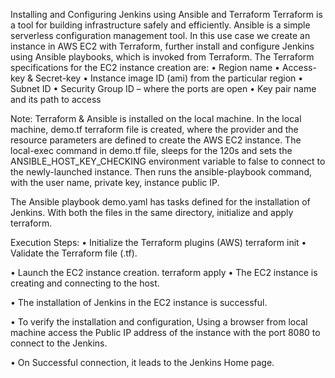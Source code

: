 Installing and Configuring Jenkins using Ansible and Terraform
Terraform is a tool for building infrastructure safely and efficiently. Ansible is a simple serverless configuration management tool. In this use case we create an instance in AWS EC2 with Terraform, further install and configure Jenkins using Ansible playbooks, which is invoked from Terraform.
The Terraform specifications for the EC2 instance creation are:
•	Region name
•	Access-key & Secret-key
•	Instance image ID (ami) from the particular region
•	Subnet ID
•	Security Group ID – where the ports are open
•	Key pair name and its path to access 

Note: Terraform & Ansible is installed on the local machine.
In the local machine, demo.tf terraform file is created, where the provider and the resource parameters are defined to create the AWS EC2 instance. The local-exec command in demo.tf file, sleeps for the 120s and sets the ANSIBLE_HOST_KEY_CHECKING environment variable to false to connect to the newly-launched instance. Then runs the ansible-playbook command, with the user name, private key, instance public IP.
 
The Ansible playbook demo.yaml has tasks defined for the installation of Jenkins. With both the files in the same directory, initialize and apply terraform.
 
Execution Steps:
•	Initialize the Terraform plugins (AWS)
terraform init
•	Validate the Terraform file (.tf).
 
•	Launch the EC2 instance creation.
terraform apply
•	The EC2 instance is creating and connecting to the host.
 
•	The installation of Jenkins in the EC2 instance is successful.
 
•	To verify the installation and configuration, Using a browser from local machine access the Public IP address of the instance with the port 8080 to connect to the Jenkins.
 
•	On Successful connection, it leads to the Jenkins Home page.  

